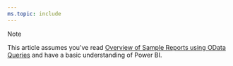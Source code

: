 ```yaml
---
ms.topic: include
---
```


> [!NOTE]  
> This article assumes you've read [Overview of Sample Reports using OData Queries](/azure/devops/report/powerbi/sample-odata-overview) and have a basic understanding of Power BI.
